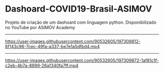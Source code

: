 # Dashoard-COVID19-Brasil-ASIMOV
 Projeto de criação de um dashoard com linguagem python. Disponibilizado no YouTube por ASIMOV Academy
***
https://user-images.githubusercontent.com/90532605/197309812-6f143c96-7cec-49fa-a337-be7e1a5dfbd4.mp4
***
https://user-images.githubusercontent.com/90532605/197309872-1af81c1f-c2eb-4b7a-8899-26a1340fa7ff.mp4

